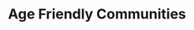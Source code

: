 ---
  slug: "/agefriendlycommunities"
  title: Age Friendly Communities 
  focusAreas: [Communities,Transportation,Economy]
  principles: [Equity,Sustainability]
  seeOther: [Build Missing Middle Housing,Universal Design & Visitability,infill ordinances]
  trackingProgressLinks: [Housing Affordability,Income Disparities]
---